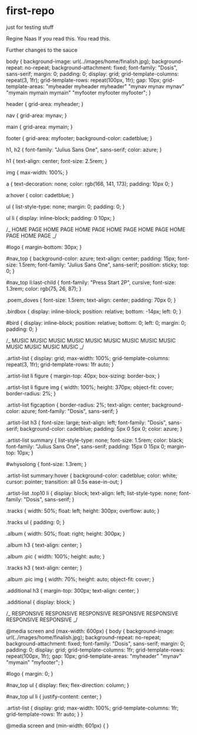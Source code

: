 # first-repo

just for testing stuff

Regine Naas
If you read this. You read this.

Further changes to the sauce

body {
background-image: url(../images/home/finalish.jpg);
background-repeat: no-repeat;
background-attachment: fixed;
font-family: "Dosis", sans-serif;
margin: 0;
padding: 0;
display: grid;
grid-template-columns: repeat(3, 1fr);
grid-template-rows: repeat(100px, 1fr);
gap: 10px;
grid-template-areas:
"myheader myheader myheader"
"mynav mynav mynav"
"mymain mymain mymain"
"myfooter myfooter myfooter";
}

header {
grid-area: myheader;
}

nav {
grid-area: mynav;
}

main {
grid-area: mymain;
}

footer {
grid-area: myfooter;
background-color: cadetblue;
}

h1,
h2 {
font-family: "Julius Sans One", sans-serif;
color: azure;
}

h1 {
text-align: center;
font-size: 2.5rem;
}

img {
max-width: 100%;
}

a {
text-decoration: none;
color: rgb(166, 141, 173);
padding: 10px 0;
}

a:hover {
color: cadetblue;
}

ul {
list-style-type: none;
margin: 0;
padding: 0;
}

ul li {
display: inline-block;
padding: 0 10px;
}

/_ HOME PAGE HOME PAGE HOME PAGE HOME PAGE HOME PAGE HOME PAGE HOME PAGE _/

#logo {
margin-bottom: 30px;
}

#nav_top {
background-color: azure;
text-align: center;
padding: 15px;
font-size: 1.5rem;
font-family: "Julius Sans One", sans-serif;
position: sticky;
top: 0;
}

#nav_top li:last-child {
font-family: "Press Start 2P", cursive;
font-size: 1.3rem;
color: rgb(75, 26, 87);
}

.poem_doves {
font-size: 1.5rem;
text-align: center;
padding: 70px 0;
}

.birdbox {
display: inline-block;
position: relative;
bottom: -14px;
left: 0;
}

#bird {
display: inline-block;
position: relative;
bottom: 0;
left: 0;
margin: 0;
padding: 0;
}

/_ MUSIC MUSIC MUSIC MUSIC MUSIC MUSIC MUSIC MUSIC MUSIC MUSIC MUSIC MUSIC MUSIC _/

.artist-list {
display: grid;
max-width: 100%;
grid-template-columns: repeat(3, 1fr);
grid-template-rows: 1fr auto;
}

.artist-list li figure {
margin-top: 40px;
box-sizing: border-box;
}

.artist-list li figure img {
width: 100%;
height: 370px;
object-fit: cover;
border-radius: 2%;
}

.artist-list figcaption {
border-radius: 2%;
text-align: center;
background-color: azure;
font-family: "Dosis", sans-serif;
}

.artist-list h3 {
font-size: large;
text-align: left;
font-family: "Dosis", sans-serif;
background-color: cadetblue;
padding: 5px 0 5px 0;
color: azure;
}

.artist-list summary {
list-style-type: none;
font-size: 1.5rem;
color: black;
font-family: "Julius Sans One", sans-serif;
padding: 15px 0 15px 0;
margin-top: 10px;
}

#whysolong {
font-size: 1.3rem;
}

.artist-list summary:hover {
background-color: cadetblue;
color: white;
cursor: pointer;
transition: all 0.5s ease-in-out;
}

.artist-list .top10 li {
display: block;
text-align: left;
list-style-type: none;
font-family: "Dosis", sans-serif;
}

.tracks {
width: 50%;
float: left;
height: 300px;
overflow: auto;
}

.tracks ul {
padding: 0;
}

.album {
width: 50%;
float: right;
height: 300px;
}

.album h3 {
text-align: center;
}

.album .pic {
width: 100%;
height: auto;
}

.tracks h3 {
text-align: center;
}

.album .pic img {
width: 70%;
height: auto;
object-fit: cover;
}

.additional h3 {
margin-top: 300px;
text-align: center;
}

.additional {
display: block;
}

/_ RESPONSIVE RESPONSIVE RESPONSIVE RESPONSIVE RESPONSIVE RESPONSIVE RESPONSIVE _/

@media screen and (max-width: 600px) {
body {
background-image: url(../images/home/finalish.jpg);
background-repeat: no-repeat;
background-attachment: fixed;
font-family: "Dosis", sans-serif;
margin: 0;
padding: 0;
display: grid;
grid-template-columns: 1fr;
grid-template-rows: repeat(100px, 1fr);
gap: 10px;
grid-template-areas:
"myheader"
"mynav"
"mymain"
"myfooter";
}

#logo {
margin: 0;
}

#nav_top ul {
display: flex;
flex-direction: column;
}

#nav_top ul li {
justify-content: center;
}

.artist-list {
display: grid;
max-width: 100%;
grid-template-columns: 1fr;
grid-template-rows: 1fr auto;
}
}

@media screen and (min-width: 601px) {
}
